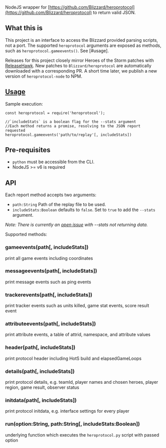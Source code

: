 NodeJS wrapper for [https://github.com/Blizzard/heroprotocol](https://github.com/Blizzard/heroprotocol) to return valid JSON.

## What this is

This project is an interface to access the Blizzard provided parsing scripts, not a port. The supported `heroprotocol` arguments are exposed as methods, such as `heroprotocol.gameevents()`. See [#usage].

Releases for this project closely mirror Heroes of the Storm patches with
[ReleaseHawk](https://github.com/Aquilio/releasehawk). New patches to `Blizzard/heroprotocol` are automatically downloaded with a corresponding PR. A short time later, we publish a new version of `heroprotocol-node` to NPM.

## [Usage](#usage)

Sample execution:

```
const heroprotocol = require('heroprotocol');

//`includeStats` is a boolean flag for the --stats argument
//Each method returns a promise, resolving to the JSON report requested
heroprotocol.gameevents('path/to/replay'[, includeStats])
```

## Pre-requisites

- `python` must be accessible from the CLI.
- NodeJS >= v6 is required

## API

Each report method accepts two arguments:

- `path:String` Path of the replay file to be used.
- `includeStats:Boolean` defaults to `false`. Set to `true` to add the `--stats` argument.

_Note: There is currently an [open issue](https://github.com/Blizzard/heroprotocol/issues/64) with --stats not returning data._

Supported methods:

### gameevents(path[, includeStats])

print all game events including coordinates

### messageevents(path[, includeStats])

print message events such as ping events

### trackerevents(path[, includeStats])

print tracker events such as units killed, game stat events, score result event

### attributeevents(path[, includeStats])

print attribute events, a table of attrid, namespace, and attribute values

### header(path[, includeStats])

print protocol header including HotS build and elapsedGameLoops

### details(path[, includeStats])

print protocol details, e.g. teamId, player names and chosen heroes, player region, game result, observer status

### initdata(path[, includeStats])

print protocol initdata, e.g. interface settings for every player

### run(option:String, path:String[, includeStats:Boolean])

underlying function which executes the `heroprotocol.py` script with passed option

